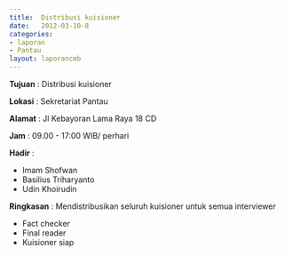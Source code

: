 ```yaml
---	
title: 	Distribusi kuisioner
date: 	2012-03-10-8
categories:	
- laporan	
- Pantau	
layout: laporancmb	
---	
```


**Tujuan** :	Distribusi kuisioner
	
**Lokasi** :	Sekretariat Pantau
	
**Alamat** : 	Jl Kebayoran Lama Raya 18 CD
	
**Jam** :	09.00 - 17:00 WIB/ perhari
	
**Hadir** :	
*	Imam Shofwan
*	Basilius Triharyanto
*	Udin Khoirudin

**Ringkasan** :	Mendistribusikan seluruh kuisioner untuk semua interviewer
*	Fact checker
*	Final reader
*	Kuisioner siap
